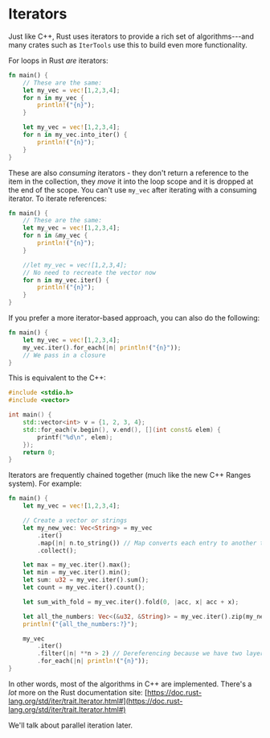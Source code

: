 # Iterators

Just like C++, Rust uses iterators to provide a rich set of algorithms---and many crates such as `IterTools` use this to build even more functionality.

For loops in Rust *are* iterators:

```rust
fn main() {
    // These are the same:
    let my_vec = vec![1,2,3,4];
    for n in my_vec {
        println!("{n}");
    }

    let my_vec = vec![1,2,3,4];
    for n in my_vec.into_iter() {
        println!("{n}");
    }
}
```

These are also *consuming* iterators - they don't return a reference to the item in the collection, they *move* it into the loop scope and it is dropped at the end of the scope. You can't use `my_vec` after iterating with a consuming iterator. To iterate references:

```rust
fn main() {
    // These are the same:
    let my_vec = vec![1,2,3,4];
    for n in &my_vec {
        println!("{n}");
    }

    //let my_vec = vec![1,2,3,4];
    // No need to recreate the vector now
    for n in my_vec.iter() {
        println!("{n}");
    }
}
```

If you prefer a more iterator-based approach, you can also do the following:

```rust
fn main() {
    let my_vec = vec![1,2,3,4];
    my_vec.iter().for_each(|n| println!("{n}"));
    // We pass in a closure
}
```

This is equivalent to the C++:

```cpp
#include <stdio.h>
#include <vector>

int main() {
    std::vector<int> v = {1, 2, 3, 4};
    std::for_each(v.begin(), v.end(), [](int const& elem) {
        printf("%d\n", elem);
    });
    return 0;
}
```

Iterators are frequently chained together (much like the new C++ Ranges system). For example:

```rust
fn main() {
    let my_vec = vec![1,2,3,4];

    // Create a vector or strings
    let my_new_vec: Vec<String> = my_vec
        .iter()
        .map(|n| n.to_string()) // Map converts each entry to another type
        .collect();

    let max = my_vec.iter().max();
    let min = my_vec.iter().min();
    let sum: u32 = my_vec.iter().sum();
    let count = my_vec.iter().count();

    let sum_with_fold = my_vec.iter().fold(0, |acc, x| acc + x);

    let all_the_numbers: Vec<(&u32, &String)> = my_vec.iter().zip(my_new_vec.iter()).collect();
    println!("{all_the_numbers:?}");

    my_vec
        .iter()
        .filter(|n| **n > 2) // Dereferencing because we have two layers of reference
        .for_each(|n| println!("{n}"));
}
```

In other words, most of the algorithms in C++ are implemented. There's a *lot* more on the Rust documentation site: [https://doc.rust-lang.org/std/iter/trait.Iterator.html#](https://doc.rust-lang.org/std/iter/trait.Iterator.html#)

We'll talk about parallel iteration later.